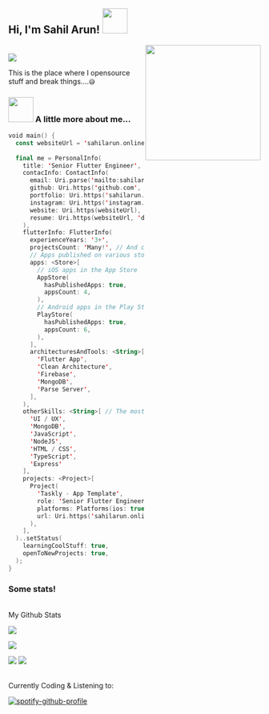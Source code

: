 <h2> Hi, I'm Sahil Arun! <img src="https://media.giphy.com/media/mGcNjsfWAjY5AEZNw6/giphy.gif" width="50"></h2>
<img align='right' src="https://media.discordapp.net/attachments/1083016967025340506/1192711679549648937/Choi_jinyoung_icons_-_Seasons_of_blossom.jpg?ex=65aa124f&is=65979d4f&hm=647de4c96b4a279a9daea4ec079f7c24b88e555ea9fe9e1f859d63870589e27d&" width="230">

<br>
<a href="https://github.com/sahilarun">
    <img src="https://github-stats-alpha.vercel.app/api?username=sahilarun&cc=080808&tc=00ffb9&ic=fff&bc=0000">
</a>
</br>

This is the place where I opensource stuff and break things....`😅`

### <img src="https://media.giphy.com/media/VgCDAzcKvsR6OM0uWg/giphy.gif" width="50"> A little more about me...
```kotlin
void main() {
  const websiteUrl = 'sahilarun.online';
  
  final me = PersonalInfo(
    title: 'Senior Flutter Engineer',
    contacInfo: ContactInfo(
      email: Uri.parse('mailto:sahilarun777@gmail.com'),
      github: Uri.https('github.com', 'sahilarun'),
      portfolio: Uri.https('sahilarun.online'),
      instagram: Uri.https('instagram.com', 'https.sahilxd'),
      website: Uri.https(websiteUrl),
      resume: Uri.https(websiteUrl, 'downloads/sahilresume().pdf'),
    ),
    flutterInfo: FlutterInfo(
      experienceYears: '3+',
      projectsCount: 'Many!', // And counting... :)
      // Apps published on various stores
      apps: <Store>[
        // iOS apps in the App Store
        AppStore(
          hasPublishedApps: true,
          appsCount: 4,
        ),
        // Android apps in the Play Store
        PlayStore(
          hasPublishedApps: true,
          appsCount: 6,
        ),
      ],
      architecturesAndTools: <String>[
        'Flutter App',
        'Clean Architecture',
        'Firebase',
        'MongoDB',
        'Parse Server',
      ],
    ),
    otherSkills: <String>[ // The most relevant
      'UI / UX',
      'MongoDB',
      'JavaScript',
      'NodeJS',
      'HTML / CSS',
      'TypeScript',
      'Express'
    ],
    projects: <Project>[
      Project(
        'Taskly - App Template',
        role: 'Senior Flutter Engineer',
        platforms: Platforms(ios: true, android: true),
        url: Uri.https('sahilarun.online'),
      ),
    ],
  )..setStatus(
    learningCoolStuff: true,
    openToNewProjects: true,
  );
}
```

### Some stats!
<br>
My Github Stats

![](http://github-profile-summary-cards.vercel.app/api/cards/profile-details?username=sahilarun&theme=dark) 

![](https://github-readme-streak-stats.herokuapp.com?user=sahilarun&theme=dark&hide_border=true&date_format=M%20j%5B%2C%20Y%5D)

![](http://github-profile-summary-cards.vercel.app/api/cards/repos-per-language?username=sahilarun&theme=dark) 
![](http://github-profile-summary-cards.vercel.app/api/cards/most-commit-language?username=sahilarun&theme=dark)


<br>
Currently Coding & Listening to:

[![spotify-github-profile](https://spotify-github-profile.vercel.app/api/view?uid=31dhddg2v6ovy7maxjdlzjk3fohq&cover_image=true&theme=novatorem&show_offline=true&bar_color=53b14f&bar_color_cover=false)](https://open.spotify.com/user/31dhddg2v6ovy7maxjdlzjk3fohq)
